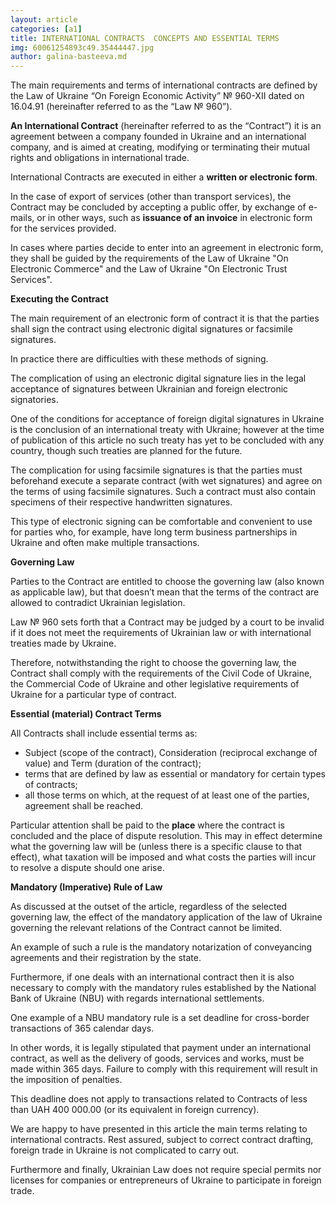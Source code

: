 ```yaml
---
layout: article
categories: [a1]
title: INTERNATIONAL CONTRACTS  CONCEPTS AND ESSENTIAL TERMS
img: 60061254893c49.35444447.jpg
author: galina-basteeva.md
---
```

The main requirements and terms of international contracts are defined by the Law of Ukraine “On Foreign Economic Activity” № 960-XII dated on 16.04.91 (hereinafter referred to as the “Law № 960”).

**An International Contract** (hereinafter referred to as the “Contract”) it is an agreement between a company founded in Ukraine and an international company, and is aimed at creating, modifying or terminating their mutual rights and obligations in international trade.

International Contracts are executed in either a **written or electronic form**. 

In the case of export of services (other than transport services), the Contract may be concluded by accepting a public offer, by exchange of e-mails, or in other ways, such as **issuance of an invoice** in electronic form for the services provided.

In cases where parties decide to enter into an agreement in electronic form, they shall be guided by the requirements of the Law of Ukraine "On Electronic Commerce" and the Law of Ukraine "On Electronic Trust Services".

**Executing the Contract**

The main requirement of an electronic form of contract it is that the parties shall sign the contract  using electronic digital signatures or facsimile signatures. 

In practice there are difficulties with these methods of signing. 

The complication of using an electronic digital signature lies in the legal acceptance of signatures between Ukrainian and foreign electronic signatories. 

One of the conditions for acceptance of foreign digital signatures in Ukraine is the conclusion of an international treaty with Ukraine; however at the time of publication of this article no such treaty has yet to be concluded with any country, though such treaties are planned for the future.

The complication for using facsimile signatures is that the parties must beforehand execute a separate contract (with wet signatures) and agree on the terms of using facsimile signatures. Such a contract must also contain specimens of their respective handwritten signatures. 

This type of electronic signing can be comfortable and convenient to use for parties who, for example, have long term business partnerships in Ukraine and  often make multiple transactions.

**Governing Law**

Parties to the Contract are entitled to choose the governing law (also known as applicable law), but that doesn’t mean that the terms of the contract are allowed to contradict Ukrainian legislation. 

Law № 960 sets forth that a Contract may be judged by a court to be invalid if it does not meet the requirements of Ukrainian law or with international treaties made by Ukraine.

Therefore, notwithstanding the right to choose the governing law, the Contract shall comply with the requirements of the Civil Code of Ukraine, the Commercial Code of Ukraine and other legislative requirements of Ukraine for a particular type of contract.

**Essential (material) Contract Terms**

All Contracts shall include essential terms as:
*	Subject (scope of the contract), Consideration (reciprocal exchange of value) and Term (duration of the contract);
*	terms that are defined by law as essential or mandatory for certain types of contracts;
*	all those terms on which, at the request of at least one of the parties, agreement shall be reached.

Particular attention shall be paid to the **place** where the contract is concluded and the place of dispute resolution. This may in effect determine what the governing law will be (unless there is a specific clause to that effect), what taxation will be imposed and what costs the parties will incur to resolve a dispute should one arise.

**Mandatory (Imperative) Rule of Law**

As discussed at the outset of the article, regardless of the selected governing law, the effect of the mandatory application of the law of Ukraine governing the relevant relations of the Contract cannot be limited.

An example of such a rule is the mandatory notarization of conveyancing agreements and their registration by the state.

Furthermore, if one deals with an international contract then it is also necessary to comply with the mandatory rules established by the National Bank of Ukraine (NBU) with regards international settlements.

One example of a NBU mandatory rule is a set deadline for cross-border transactions of 365 calendar days. 

In other words, it is legally stipulated that payment under an international contract, as well as the delivery of goods, services and works, must be made within 365 days. Failure to comply with this requirement will result in the imposition of penalties.

This deadline does not apply to transactions related to Contracts of less than UAH 400 000.00 (or its equivalent in foreign currency).

We are happy to have presented in this article the main terms relating to international contracts. Rest assured, subject to correct contract drafting, foreign trade in Ukraine is not complicated to carry out. 

Furthermore and finally, Ukrainian Law does not require special permits nor licenses for companies or entrepreneurs of Ukraine to participate in foreign trade.

